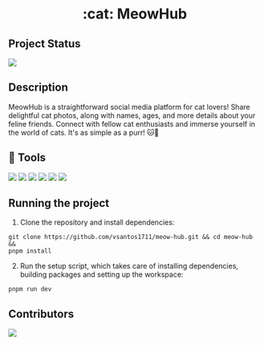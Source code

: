 <h1 align="center">:cat: MeowHub</h1>

## Project Status

<img src="http://img.shields.io/static/v1?label=STATUS&message=IN%20PROGRESS&color=blue&style=for-the-badge"/>

## Description

MeowHub is a straightforward social media platform for cat lovers! Share delightful cat photos, along with names, ages, and more details about your feline friends. Connect with fellow cat enthusiasts and immerse yourself in the world of cats. It's as simple as a purr! 🐱📸 

## :wrench: Tools

[<img src="https://img.shields.io/badge/next%20js-000000?style=for-the-badge&logo=nextdotjs&logoColor=white" />](https://nextjs.org/)
[<img src="https://img.shields.io/badge/TypeScript-007ACC?style=for-the-badge&logo=typescript&logoColor=white" />](https://www.typescriptlang.org/)
[<img src="https://img.shields.io/badge/Tailwind_CSS-38B2AC?style=for-the-badge&logo=tailwind-css&logoColor=white" />](https://tailwindcss.com/)
[<img src="https://img.shields.io/badge/Vercel-242938?style=for-the-badge&logo=vercel&logoColor=white" />](https://vercel.com/)
[<img src="https://img.shields.io/badge/Zod-3E67B1?style=for-the-badge&logo=zod" />](https://zod.dev/)
[<img src="https://img.shields.io/badge/shadcnui-000000?style=for-the-badge&logo=shadcnui" />](https://ui.shadcn.com/)

## Running the project

1. Clone the repository and install dependencies:

```shell
git clone https://github.com/vsantos1711/meow-hub.git && cd meow-hub && 
pnpm install
```
2. Run the setup script, which takes care of installing dependencies, building packages and setting up the workspace:

```shell
pnpm run dev
```

## Contributors

<a href="https://github.com/vsantos1711/meow-hub/graphs/contributors">
  <img src="https://contrib.rocks/image?repo=vsantos1711/meow-hub" />
</a>
